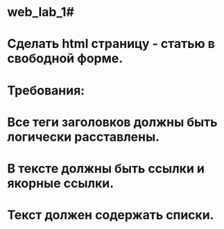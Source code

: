 # web_lab_1# 
# Сделать html страницу - статью в свободной форме.
# Требования:
# Все теги заголовков должны быть логически расставлены.
# В тексте должны быть ссылки и якорные ссылки.
# Текст должен содержать списки.
